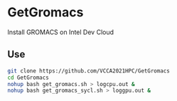 # GetGromacs

Install GROMACS on Intel Dev Cloud

## Use

```bash
git clone https://github.com/VCCA2021HPC/GetGromacs
cd GetGromacs
nohup bash get_gromacs.sh > logcpu.out &
nohup bash get_gromacs_sycl.sh > loggpu.out &
```
